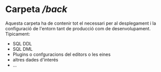 # Carpeta _/back_


Aquesta carpeta ha de contenir tot el necessari per al desplegament i la configuració de l'entorn tant de producció com de desenvolupament.
Típicament:
 -  SQL DDL
 -  SQL DML
 -  Plugins o confguracions del editors o les eines
 -  altres dades d'interés
 -  ...
